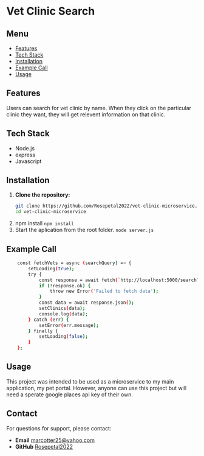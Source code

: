 # Vet Clinic Search 

## Menu

- [Features](#features)
- [Tech Stack](#tech-stack)
- [Installation](#installation)
- [Example Call](#example-call)
- [Usage](#usage)

## Features

Users can search for vet clinic by name. When they click on the particular clinic they want, they will get relevent information on that clinic.

## Tech Stack

- Node.js 
- express
- Javascript


## Installation

1. **Clone the repository:**
   ```bash
   git clone https://github.com/Rosepetal2022/vet-clinic-microservice.git
   cd vet-clinic-microservice
   ```
2. npm install
    ``` npm install ```
4. Start the aplication from the root folder.
    ```node server.js```

## Example Call 
```bash
    const fetchVets = async (searchQuery) => {
        setLoading(true);
        try {
            const response = await fetch(`http://localhost:5000/search?query=${encodeURIComponent(searchQuery)}`);
            if (!response.ok) {
                throw new Error('Failed to fetch data');
            }
            const data = await response.json();
            setClinics(data); 
            console.log(data);
        } catch (err) {
            setError(err.message);
        } finally {
            setLoading(false);
        }
    };
```


## Usage 

This project was intended to be used as a microservice to my main application, my pet portal. However, anyone can use this project but will need a sperate google places api key of their own. 

## Contact
For questions for support, please contact: 
+ **Email** marcotter25@yahoo.com
+ **GitHub** [Rosepetal2022](https://github.com/Rosepetal2022)